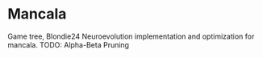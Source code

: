 # Mancala
Game tree, Blondie24 Neuroevolution implementation and optimization for mancala.
TODO:
Alpha-Beta Pruning
